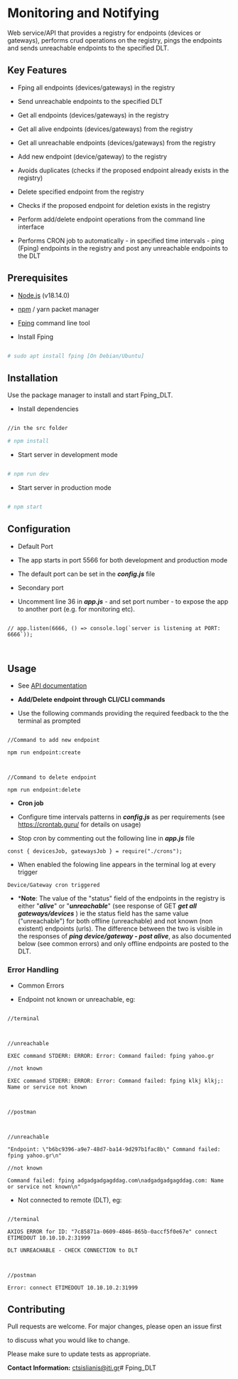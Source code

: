 
# Monitoring and Notifying

  

Web service/API that provides a registry for endpoints (devices or gateways), performs crud operations on the registry, pings the endpoints and sends unreachable endpoints to the specified DLT.

  
  

## Key Features

- Fping all endpoints (devices/gateways) in the registry

- Send unreachable endpoints to the specified DLT

- Get all endpoints (devices/gateways) in the registry

- Get all alive endpoints (devices/gateways) from the registry

- Get all unreachable endpoints (devices/gateways) from the registry

- Add new endpoint (device/gateway) to the registry

- Avoids duplicates (checks if the proposed endpoint already exists in the registry)

- Delete specified endpoint from the registry

- Checks if the proposed endpoint for deletion exists in the registry

- Perform add/delete endpoint operations from the command line interface

- Performs CRON job to automatically - in specified time intervals - ping (Fping) endpoints in the registry and post any unreachable endpoints to the DLT

  

## Prerequisites

- [Node.js](https://nodejs.org/en) (v18.14.0)

- [npm](https://www.npmjs.com/) / yarn packet manager

- [Fping](https://fping.org/) command line tool

- Install Fping

```bash

# sudo apt install fping [On Debian/Ubuntu]

```

  
  

## Installation

  

Use the package manager to install and start Fping_DLT.

  

- Install dependencies

```bash

//in the src folder

# npm install

```

- Start server in development mode

```bash

# npm run dev

```

- Start server in production mode

```bash

# npm start

```

  
  

## Configuration

  
  

- Default Port

- The app starts in port 5566 for both development and production mode

- The default port can be set in the ***config.js*** file

- Secondary port

- Uncomment line 36 in ***app.js*** - and set port number - to expose the app to another port (e.g. for monitoring etc).

```

// app.listen(6666, () => console.log(`server is listening at PORT: 6666`));

  

```

  
  
  

## Usage

  

- See [API documentation](https://documenter.getpostman.com/view/25916089/2s9YXh4MqF)

- **Add/Delete endpoint through CLI/CLI commands**

- Use the following commands providing the required feedback to the the terminal as prompted

  

```

//Command to add new endpoint

npm run endpoint:create

  

//Command to delete endpoint

npm run endpoint:delete

```

  

- **Cron job**

- Configure time intervals patterns in ***config.js*** as per requirements (see https://crontab.guru/ for details on usage)

- Stop cron by commenting out the following line in ***app.js*** file

  

```const { devicesJob, gatewaysJob } = require("./crons"); ```

- When enabled the folowing line appears in the terminal log at every trigger

  

```Device/Gateway cron triggered```

  

- ***Note**: The value of the "status" field of the endpoints in the registry is either "***alive***" or "***unreachable***" (see response of GET ***get all gateways/devices*** ) ie the status field has the same value ("unreachable") for both offline (unreachable) and not known (non existent) endpoints (urls). The difference between the two is visible in the responses of ***ping device/gateway - post alive***, as also documented below (see common errors) and only offline endpoints are posted to the DLT.

  
  

### **Error Handling**

- Common Errors

- Endpoint not known or unreachable, eg:

```

//terminal

  

//unreachable

EXEC command STDERR: ERROR: Error: Command failed: fping yahoo.gr

//not known

EXEC command STDERR: ERROR: Error: Command failed: fping klkj klkj;: Name or service not known

  

//postman

  

//unreachable

"Endpoint: \"b6bc9396-a9e7-48d7-ba14-9d297b1fac8b\" Command failed: fping yahoo.gr\n"

//not known

Command failed: fping adgadgadgagddag.com\nadgadgadgagddag.com: Name or service not known\n"

```

- Not connected to remote (DLT), eg:

```

//terminal

AXIOS ERROR for ID: "7c85871a-0609-4846-865b-0accf5f0e67e" connect ETIMEDOUT 10.10.10.2:31999

DLT UNREACHABLE - CHECK CONNECTION to DLT

  

//postman

Error: connect ETIMEDOUT 10.10.10.2:31999

```

  
  

## Contributing

  

Pull requests are welcome. For major changes, please open an issue first

to discuss what you would like to change.

  

Please make sure to update tests as appropriate.

  
  
  

**Contact Information:** ctsislianis@iti.gr# Fping_DLT
